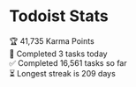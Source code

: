 
# Todoist Stats

<!-- TODO-IST:START -->
🏆  41,735 Karma Points           
🌸  Completed 3 tasks today           
✅  Completed 16,561 tasks so far           
⏳  Longest streak is 209 days
<!-- TODO-IST:END -->

